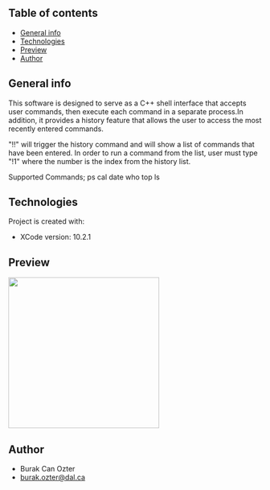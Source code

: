 ## Table of contents
* [General info](#general-info)
* [Technologies](#technologies)
* [Preview](#preview)
* [Author](#author)

## General info
 This software is designed to serve as a C++ shell interface that accepts user commands, then execute each command in a separate process.In addition, it provides a history feature that allows the user to access the most recently entered commands.

 "!!" will trigger the history command and will show a list of commands that have been entered.
 In order to run a command from the list, user must type "!1" where the number is the index from the history list.
 
 Supported Commands;
                    ps
                    cal
                    date
                    who
                    top
                    ls
	
## Technologies
Project is created with:
* XCode version: 10.2.1

## Preview

<img src="https://i.imgur.com/IIOcyZj.png" width="300">


## Author

* Burak Can Ozter
* burak.ozter@dal.ca
	
